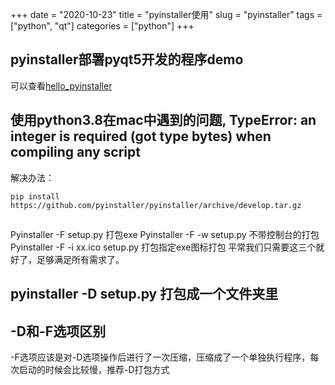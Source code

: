 +++ 
date = "2020-10-23"
title = "pyinstaller使用"
slug = "pyinstaller" 
tags = ["python", "qt"]
categories = ["python"]
+++

## pyinstaller部署pyqt5开发的程序demo
可以查看[hello_pyinstaller](https://github.com/zhangzhaofu/hello_pyinstaller.git)

## 使用python3.8在mac中遇到的问题, TypeError: an integer is required (got type bytes) when compiling any script
解决办法：
```
pip install https://github.com/pyinstaller/pyinstaller/archive/develop.tar.gz
```

## 
Pyinstaller -F setup.py 打包exe
Pyinstaller -F -w setup.py 不带控制台的打包
Pyinstaller -F -i xx.ico setup.py 打包指定exe图标打包
平常我们只需要这三个就好了，足够满足所有需求了。

## pyinstaller -D setup.py 打包成一个文件夹里

## -D和-F选项区别
-F选项应该是对-D选项操作后进行了一次压缩，压缩成了一个单独执行程序，每次启动的时候会比较慢，推荐-D打包方式
